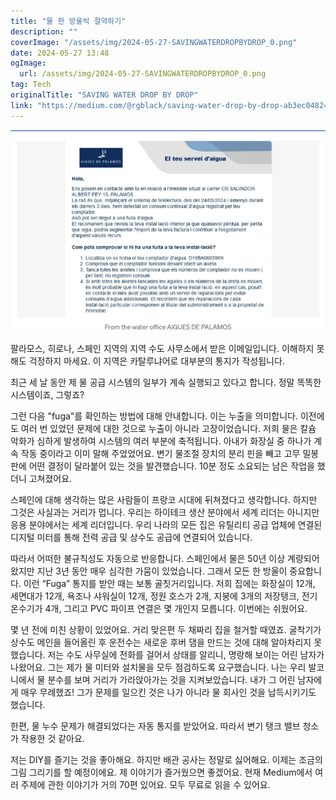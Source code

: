 ```yaml
---
title: "물 한 방울씩 절약하기"
description: ""
coverImage: "/assets/img/2024-05-27-SAVINGWATERDROPBYDROP_0.png"
date: 2024-05-27 13:48
ogImage: 
  url: /assets/img/2024-05-27-SAVINGWATERDROPBYDROP_0.png
tag: Tech
originalTitle: "SAVING WATER DROP BY DROP"
link: "https://medium.com/@rgblack/saving-water-drop-by-drop-ab3ec048246c"
---
```



<img src="/assets/img/2024-05-27-SAVINGWATERDROPBYDROP_0.png" />

팔라모스, 히로나, 스페인 지역의 지역 수도 사무소에서 받은 이메일입니다. 이해하지 못해도 걱정하지 마세요. 이 지역은 카탈루냐어로 대부분의 통지가 작성됩니다.

최근 세 날 동안 제 물 공급 시스템의 일부가 계속 실행되고 있다고 합니다. 정말 똑똑한 시스템이죠, 그렇죠?

그런 다음 "fuga"를 확인하는 방법에 대해 안내합니다. 이는 누출을 의미합니다. 이전에도 여러 번 있었던 문제에 대한 것으로 누출이 아니라 고장이었습니다. 저희 물은 칼슘 악화가 심하게 발생하여 시스템의 여러 부분에 축적됩니다. 아내가 화장실 중 하나가 계속 작동 중이라고 이미 말해 주었었어요. 변기 물조절 장치의 분리 핀을 빼고 고무 밀봉판에 어떤 결정이 달라붙어 있는 것을 발견했습니다. 10분 정도 소요되는 남은 작업을 했더니 고쳐졌어요.

<div class="content-ad"></div>

스페인에 대해 생각하는 많은 사람들이 프랑코 시대에 뒤쳐졌다고 생각합니다. 하지만 그것은 사실과는 거리가 멉니다. 우리는 하이테크 생산 분야에서 세계 리더는 아니지만 응용 분야에서는 세계 리더입니다. 우리 나라의 모든 집은 유틸리티 공급 업체에 연결된 디지털 미터를 통해 전력 공급 및 상수도 공급에 연결되어 있습니다.

따라서 어떠한 불규칙성도 자동으로 반응합니다. 스페인에서 물은 50년 이상 계량되어 왔지만 지난 3년 동안 매우 심각한 가뭄이 있었습니다. 그래서 모든 한 방울이 중요합니다. 이런 “Fuga” 통지를 받안 때는 보통 골칫거리입니다. 저희 집에는 화장실이 12개, 세면대가 12개, 욕조나 샤워실이 12개, 정원 호스가 2개, 지붕에 3개의 저장탱크, 전기 온수기가 4개, 그리고 PVC 파이프 연결은 몇 개인지 모릅니다. 이번에는 쉬웠어요.

몇 년 전에 미친 상황이 있었어요. 거리 맞은편 두 채짜리 집을 철거할 때였죠. 굴착기가 상수도 메인을 들어올린 후 운전수는 새로운 후버 댐을 만드는 것에 대해 알아차리지 못 했습니다. 저는 수도 사무실에 전화를 걸어서 상태를 알리니, 명랑해 보이는 어린 남자가 나왔어요. 그는 제가 물 미터와 설치물을 모두 점검하도록 요구했습니다. 나는 우리 발코니에서 물 분수를 보며 거리가 가라앉아가는 것을 지켜보았습니다. 내가 그 어린 남자에게 매우 무례했죠! 그가 문제를 일으킨 것은 나가 아니라 물 회사인 것을 납득시키기도 했습니다.

한편, 물 누수 문제가 해결되었다는 자동 통지를 받았어요. 따라서 변기 탱크 밸브 청소가 작용한 것 같아요.

<div class="content-ad"></div>

저는 DIY를 즐기는 것을 좋아해요. 하지만 배관 공사는 정말로 싫어해요.
이제는 조금의 그림 그리기를 할 예정이에요. 제 이야기가 즐거웠으면 좋겠어요. 현재 Medium에서 여러 주제에 관한 이야기가 거의 70편 있어요. 모두 무료로 읽을 수 있어요.
